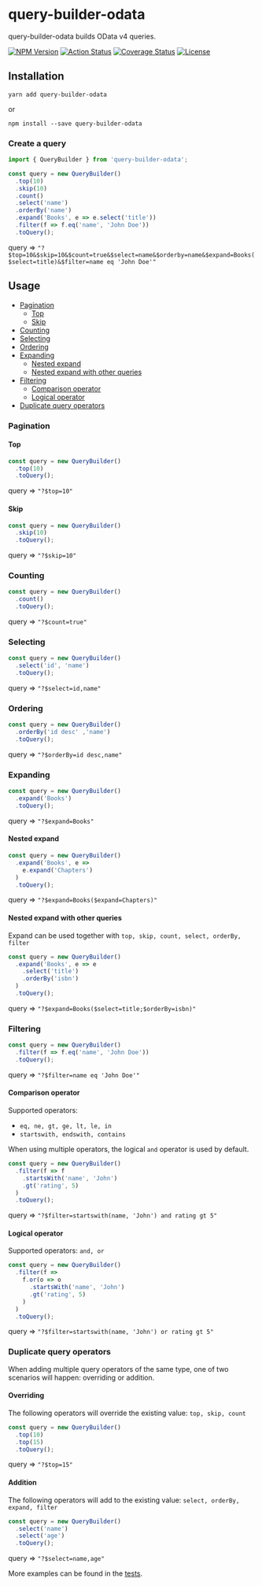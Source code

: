 # query-builder-odata

query-builder-odata builds OData v4 queries.

[![NPM Version](https://img.shields.io/npm/v/query-builder-odata)](https://www.npmjs.com/package/query-builder-odata)
[![Action Status](https://github.com/xiadevisser/query-builder-odata/actions/workflows/build.yml/badge.svg)](https://github.com/xiadevisser/query-builder-odata)
[![Coverage Status](https://coveralls.io/repos/github/xiadevisser/query-builder-odata/badge.svg)](https://coveralls.io/github/xiadevisser/query-builder-odata)
[![License](https://img.shields.io/github/license/xiadevisser/query-builder-odata)](/LICENSE)

## Installation

```
yarn add query-builder-odata
```

or

```
npm install --save query-builder-odata
```

### Create a query

```js
import { QueryBuilder } from 'query-builder-odata';

const query = new QueryBuilder()
  .top(10)
  .skip(10)
  .count()
  .select('name')
  .orderBy('name')
  .expand('Books', e => e.select('title'))
  .filter(f => f.eq('name', 'John Doe'))
  .toQuery();
```
query => `"?$top=10&$skip=10&$count=true&$select=name&$orderby=name&$expand=Books($select=title)&$filter=name eq 'John Doe'"`

## Usage

- [Pagination](#pagination)
  - [Top](#top)
  - [Skip](#skip)
- [Counting](#counting)
- [Selecting](#selecting)
- [Ordering](#ordering)
- [Expanding](#expanding)
  - [Nested expand](#nested-expand)
  - [Nested expand with other queries](#nested-expand-with-other-queries)
- [Filtering](#filtering)
  - [Comparison operator](#comparison-operator)
  - [Logical operator](#logical-operator)
- [Duplicate query operators](#duplicate-query-operators)

### Pagination

#### Top

```js
const query = new QueryBuilder()
  .top(10)
  .toQuery();
```

query => `"?$top=10"`

#### Skip

```js
const query = new QueryBuilder()
  .skip(10)
  .toQuery();
```

query => `"?$skip=10"`

### Counting

```js
const query = new QueryBuilder()
  .count()
  .toQuery();
```

query => `"?$count=true"`

### Selecting

```js
const query = new QueryBuilder()
  .select('id', 'name')
  .toQuery();
```

query => `"?$select=id,name"`

### Ordering

```js
const query = new QueryBuilder()
  .orderBy('id desc' ,'name')
  .toQuery();
```

query => `"?$orderBy=id desc,name"`

### Expanding

```js
const query = new QueryBuilder()
  .expand('Books')
  .toQuery();
```

query => `"?$expand=Books"`

#### Nested expand

```js
const query = new QueryBuilder()
  .expand('Books', e =>
    e.expand('Chapters')
  )
  .toQuery();
```

query => `"?$expand=Books($expand=Chapters)"`

#### Nested expand with other queries

Expand can be used together with `top, skip, count, select, orderBy, filter`

```js
const query = new QueryBuilder()
  .expand('Books', e => e
    .select('title')
    .orderBy('isbn')
  )
  .toQuery();
```

query => `"?$expand=Books($select=title;$orderBy=isbn)"`

### Filtering

```js
const query = new QueryBuilder()
  .filter(f => f.eq('name', 'John Doe'))
  .toQuery();
```

query => `"?$filter=name eq 'John Doe'"`

#### Comparison operator

Supported operators:
- `eq, ne, gt, ge, lt, le, in`
- `startswith, endswith, contains`

When using multiple operators, the logical `and` operator is used by default.

```js
const query = new QueryBuilder()
  .filter(f => f
    .startsWith('name', 'John')
    .gt('rating', 5)
  )
  .toQuery();
```

query => `"?$filter=startswith(name, 'John') and rating gt 5"`

#### Logical operator

Supported operators: `and, or`

```js
const query = new QueryBuilder()
  .filter(f =>
    f.or(o => o
      .startsWith('name', 'John')
      .gt('rating', 5)
    )
  )
  .toQuery();
```

query => `"?$filter=startswith(name, 'John') or rating gt 5"`

### Duplicate query operators

When adding multiple query operators of the same type, one of two scenarios will happen: overriding or addition.

#### Overriding

The following operators will override the existing value: `top, skip, count`

```js
const query = new QueryBuilder()
  .top(10)
  .top(15)
  .toQuery();
```

query => `"?$top=15"`

#### Addition

The following operators will add to the existing value: `select, orderBy, expand, filter`

```js
const query = new QueryBuilder()
  .select('name')
  .select('age')
  .toQuery();
```

query => `"?$select=name,age"`

More examples can be found in the [tests](test/query-builder.test.ts).